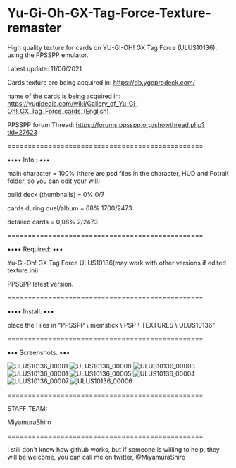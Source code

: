 
# Yu-Gi-Oh-GX-Tag-Force-Texture-remaster

High quality texture for cards on YU-GI-OH! GX Tag Force (ULUS10136), using the PPSSPP emulator.

Latest update: 11/06/2021

Cards texture are being acquired in:
https://db.ygoprodeck.com/
 
name of the cards is being acquired in:
https://yugipedia.com/wiki/Gallery_of_Yu-Gi-Oh!_GX_Tag_Force_cards_(English)

PPSSPP forum Thread:
https://forums.ppsspp.org/showthread.php?tid=27623

================================================

•••• Info : •••

main character = 100% (there are psd files in the character, HUD and Potrait folder, so you can edit your will) 

build deck (thumbnails) = 0% 0/7

cards during duel/album = 68% 1700/2473 

detailed cards = 0,08% 2/2473

================================================

•••• Required: •••

Yu-Gi-Oh! GX Tag Force ULUS10136(may work with other versions if edited texture.ini) 

PPSSPP latest version.

================================================

•••• Install: •••

place the Files in "PPSSPP \ memstick \ PSP \ TEXTURES \ ULUS10136"

================================================

••• Screenshots. •••

![ULUS10136_00001](https://user-images.githubusercontent.com/84588191/119859155-800f2400-beeb-11eb-8ba8-36243a4b8f01.jpg)
![ULUS10136_00000](https://user-images.githubusercontent.com/84588191/120943877-f8ee5700-c707-11eb-84ba-17dddc90ca1d.jpg)
![ULUS10136_00003](https://user-images.githubusercontent.com/84588191/120943902-128f9e80-c708-11eb-9621-c68ab3fd3d32.jpg)
![ULUS10136_00001](https://user-images.githubusercontent.com/84588191/120943905-18857f80-c708-11eb-9176-01a8f22aa959.jpg)
![ULUS10136_00005](https://user-images.githubusercontent.com/84588191/120943912-1e7b6080-c708-11eb-8164-2b6a11c98b89.jpg)
![ULUS10136_00004](https://user-images.githubusercontent.com/84588191/120943916-23401480-c708-11eb-9402-483db1bca8c7.jpg)
![ULUS10136_00007](https://user-images.githubusercontent.com/84588191/121054673-f97fff80-c792-11eb-9941-9cc82ddd61c1.jpg)
![ULUS10136_00006](https://user-images.githubusercontent.com/84588191/121054687-fbe25980-c792-11eb-9faf-acae81777ed4.jpg)

================================================

STAFF TEAM:

MiyamuraShiro

================================================

I still don't know how github works, but if someone is willing to help, they will be welcome, you can call me on twitter, @MiyamuraShiro
